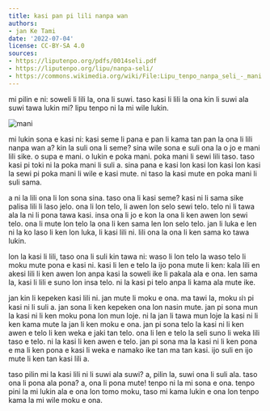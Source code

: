 ```yaml
---
title: kasi pan pi lili nanpa wan
authors:
- jan Ke Tami
date: '2022-07-04'
license: CC-BY-SA 4.0
sources:
- https://liputenpo.org/pdfs/0014seli.pdf
- https://liputenpo.org/lipu/nanpa-seli/
- https://commons.wikimedia.org/wiki/File:Lipu_tenpo_nanpa_seli_-_mani.png
---
```


mi pilin e ni: soweli li lili la, ona li suwi. taso kasi li lili la ona kin li suwi ala suwi tawa lukin mi? lipu tenpo ni la mi wile lukin.

![mani](https://upload.wikimedia.org/wikipedia/commons/9/99/Lipu_tenpo_nanpa_seli_-_mani.png)

mi lukin sona e kasi ni: kasi seme li pana e pan li kama tan pan la ona li lili nanpa wan a? kin la suli ona li seme? sina wile sona e suli ona la o jo e mani lili sike. o supa e mani. o lukin e poka mani. poka mani li sewi lili taso. taso kasi pi toki ni la poka mani li suli a. sina pana e kasi lon kasi lon kasi lon kasi la sewi pi poka mani li wile e kasi mute. ni taso la kasi mute en poka mani li suli sama.

a ni la lili ona li lon sona sina. taso ona li kasi seme? kasi ni li sama sike palisa lili li laso jelo. ona li lon telo, li awen lon selo sewi telo. telo ni li tawa ala la ni li pona tawa kasi. insa ona li jo e kon la ona li ken awen lon sewi telo. ona li mute lon telo la ona li ken sama len lon selo telo. jan li luka e len ni la ko laso li ken lon luka, li kasi lili ni. lili ona la ona li ken sama ko tawa lukin.

lon la kasi li lili, taso ona li suli kin tawa ni: waso li lon telo la waso telo li moku mute pona e kasi ni. kasi li len e telo la ijo pona mute li ken: kala lili en akesi lili li ken awen lon anpa kasi la soweli ike li pakala ala e ona. len sama la, kasi li lili e suno lon insa telo. ni la kasi pi telo anpa li kama ala mute ike.

jan kin li kepeken kasi lili ni. jan mute li moku e ona. ma tawi la, moku ผํา pi kasi ni li suli a. jan sona li ken kepeken ona lon nasin mute. jan pi sona mun la kasi ni li ken moku pona lon mun loje. ni la jan li tawa mun loje la kasi ni li ken kama mute la jan li ken moku e ona. jan pi sona telo la kasi ni li ken awen e telo li ken weka e jaki tan telo. ona li len e telo la seli suno li weka lili taso e telo. ni la kasi li ken awen e telo. jan pi sona ma la kasi ni li ken pona e ma li ken pona e kasi li weka e namako ike tan ma tan kasi. ijo suli en ijo mute li ken tan kasi lili a.

taso pilin mi la kasi lili ni li suwi ala suwi? a, pilin la, suwi ona li suli ala. taso ona li pona ala pona? a, ona li pona mute! tenpo ni la mi sona e ona. tenpo pini la mi lukin ala e ona lon tomo moku, taso mi kama lukin e ona lon tenpo kama la mi wile moku e ona.